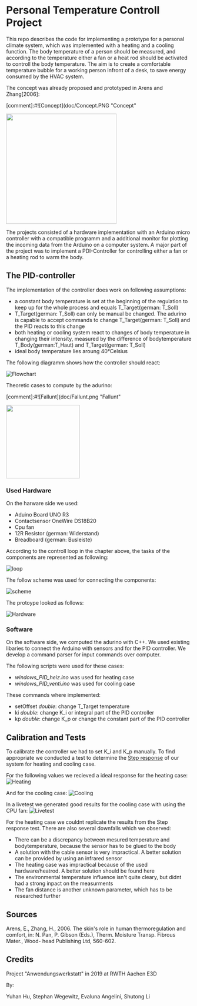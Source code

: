 # Personal Temperature Controll Project

This repo describes the code for implementing a prototype for a 
personal climate system, which was implemented with a heating and
a cooling function. The body temperature of a person should be measured, 
and according to the temperature either a fan or a heat rod should be 
activated to controll the body temperature. The aim is to create a comfortable
temperature bubble for a working person infront of a desk, to save energy 
consumed by the HVAC system.

The concept was already proposed and prototyped in Arens and Zhang[2006]:

[comment]:#![Concept](doc/Concept.PNG "Concept"

<img src="/doc/Concept.PNG" width="300" />


The projects consisted of a hardware implementation with an 
Arduino micro controller with a compatible programm and a additional
monitor for plotting the incoming data from the Arduino on a computer system.
A major part of the project was to implement a PDI-Controller for controlling 
either a fan or a heating rod to warm the body.

## The PID-controller

The implementation of the controller does work on following assumptions:
- a constant body temperature is set at the beginning of the regulation to keep up for the whole process and equals T_Target(german: T_Soll)
- T_Target(german: T_Soll) can only be manual be changed. The adurino is capable to accept commands to change T_Target(german: T_Soll) and the PID reacts to this change
- both heating or cooling system react to changes of body temperature in changing their intensity, measured by the difference of bodytemperature T_Body(german:T_Haut) and T_Target(german: T_Soll)
- ideal body temperature lies aroung 40°Celsius

The following diagramm shows how the controller should react:

![Flowchart](doc/Flussdiagramm.png "Flussdiagramm")

Theoretic cases to compute by the adurino:

[comment]:#![Fallunt](doc/Fallunt.png "Fallunt"

<img src="/doc/Fallunt.png" width="200" />

### Used Hardware

On the harware side we used:
- Aduino Board UNO R3
- Contactsensor OneWire DS18B20
- Cpu fan
- 12R Resistor (german: Widerstand)
- Breadboard (german: Busleiste)

According to the controll loop in the chapter above, the tasks of the
components are represented as following:

![loop](doc/Loop.gif "Loop")

The follow scheme was used for connecting the components:

![scheme](doc/schematischeDarstellung.png "scheme")

The protoype looked as follows:

![Hardware](doc/Hardware1.png "Hardware")

### Software

On the software side, we computed the adurino with C++. We used existing
libaries to connect the Arduino with sensors and for the PID controller. We 
develop a command parser for input commands over computer.

The following scripts were used for these cases:
- _windows_PID_heiz.ino_ was used for heating case
- _windows_PID_venti.ino_ was used for cooling case

These commands where implemented:
- setOffset _double_: change T_Target temperature
- ki _double_: change K_i or integral part of the PID controller
- kp _double_: change K_p or change the constant part of the PID controller

## Calibration and Tests

To calibrate the controller we had to set K_i and K_p manually. To find appropriate we conducted
a test to determine the [Step response][link1] of our system for heating and cooling case.

For the following values we recieved a ideal response for the heating case:
![Heating](doc/StepResp_Heat.PNG "Heating")

And for the cooling case:
![Cooling](doc/StepResp_Col.PNG "Cooling")

In a livetest we generated good results for the cooling case with using the CPU fan:
![Livetest](doc/Livetest.PNG "Livetest")

For the heating case we couldnt replicate the results from the Step response test. There are also several downfalls
which we observed:

- There can be a discrepancy between mesured temperature and bodytemperature, because the sensor has to be glued to the body
- A solution with the cable sensor is very impractical. A better solution can be provided by using an infrared sensor
- The heating case was impractical because of the used hardware/heatrod. A better solution should be found here
- The environmental temperature influence isn't quite cleary, but didnt had a strong inpact on the measurments 
- The fan distance is another unknown parameter, which has to be researched further 


## Sources

Arens, E., Zhang, H., 2006. The skin's role in human thermoregulation and comfort, in: N. Pan, P. Gibson (Eds.), Therm. Moisture Transp. Fibrous Mater., Wood- head Publishing Ltd, 560-602. 

## Credits
Project "Anwendungswerkstatt" in 2019 at RWTH Aachen E3D

By:

Yuhan Hu, Stephan Wegewitz, Evaluna Angelini, Shutong Li



[link1]: https://en.wikipedia.org/wiki/Step_response
